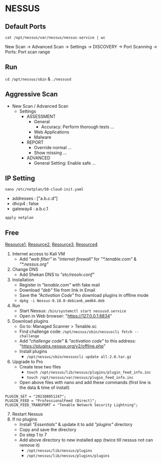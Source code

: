 # NESSUS

## Default Ports
```cat /opt/nessus/var/nessus/nessus-service | wc```

New Scan -> Advanced Scan -> Settings -> DISCOVERY -> Port Scanning -> Ports: Port scan range

## Run
```cd /opt/nessus/sbin``` & ```./nessusd```

## Aggressive Scan
- New Scan / Advanced Scan
  - Settings
    - ASSESSMENT
      - General
        - Accuracy: Perform thorough tests …
      - Web Applications
      - Malware 
    - REPORT 
      - Override normal …
      - Show missing …
    - ADVANCED
      - General Setting: Enable safe …

## IP Setting
```nano /etc/netplan/50-cloud-init.yaml```
- addresses : \["a.b.c.d"\]
- dhcp4 : false
- gateway4 : a.b.c.1

```apply netplan```

## Free
[Resource1](https://www.cnblogs.com/4geek/p/12896562.html), [Resource2](https://blog.csdn.net/guopiao/article/details/114136550), [Resource3](https://blog.csdn.net/lodossboy/article/details/106605915), [Resource4](https://mrxn.net/hacktools/659.html)

1. Internet access to Kali VM
   - Add *"web filter"* in *"internet firewall"* for *"\*.tenable.com"* & *"\*.nessus.org"*
2. Change DNS
   - Add Shekan DNS to *"etc/resolv.conf"*
3. Installation
   - Register in *"tenable.com"* with fake mail
   - Download *"deb"* file from link in Email
   - Save the *"Activation Code"* fro download plugins in offline mode
   - ```dpkg -i Nessus-8.10.0-debian6_amd64.deb```
4. Run
   - Start Nessus: ```/bin/systemctl start nessusd.service```
   - Open in Web browser: "https://127.0.0.1:8834"
5. Download plugins
   - Go to: Managed Scanner > Tenable.sc
   - Find challenge code: ```/opt/nessus/sbin/nessuscli fetch --challenge``` 
   - Add *"challenge code"* & *"activation code"* to this address: "https://plugins.nessus.org/v2/offline.php"
   - Install plugins
     - ```/opt/nessus/sbin/nessuscli update all-2.0.tar.gz``` 
6. Upgrade to Pro
   - Create tese two files
     - ```touch /opt/nessus/lib/nessus/plugins/plugin_feed_info.inc```
     - ```touch /opt/nessus/var/nessus/plugin_feed_info.inc```
   - Open above files with nano and add these commands (first line is the data & time of install)
```
PLUGIN_SET = "202108051247";
PLUGIN_FEED = "ProfessionalFeed (Direct)";
PLUGIN_FEED_TRANSPORT = "Tenable Network Security Lightning";
```  
7. Restart Nessus
8. If no plugins
   - Install *"Essentials"* & update it to add *"plugins"* directory
   - Copy and save the directory
   - Do step 1 to 7
   - Add above directory to new installed app (twice till nessus not can remove it)
     - ```/opt/nessus/lib/nessus/plugins```
     - ```/opt/nessus/lib/nessus/plugins/plugins```
